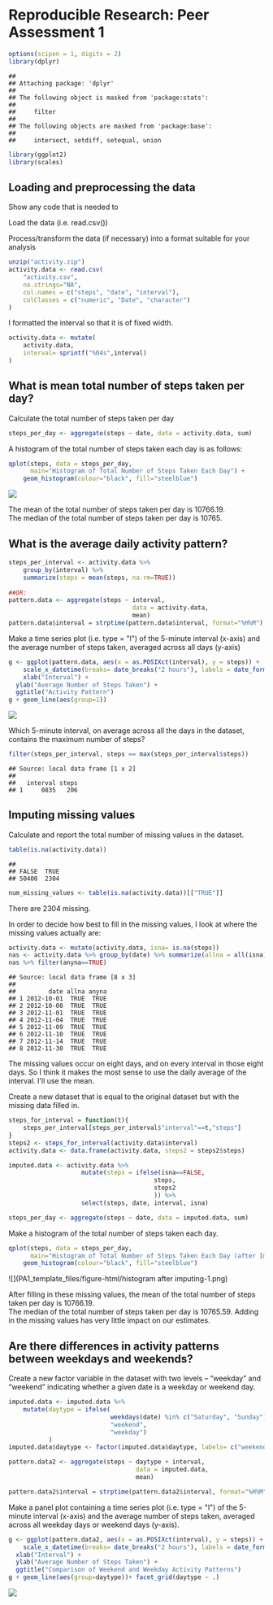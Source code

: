 # Reproducible Research: Peer Assessment 1

```r
options(scipen = 1, digits = 2)
library(dplyr)
```

```
## 
## Attaching package: 'dplyr'
## 
## The following object is masked from 'package:stats':
## 
##     filter
## 
## The following objects are masked from 'package:base':
## 
##     intersect, setdiff, setequal, union
```

```r
library(ggplot2)
library(scales)
```

## Loading and preprocessing the data
Show any code that is needed to

Load the data (i.e. read.csv())

Process/transform the data (if necessary) into a format suitable for your analysis

```r
unzip("activity.zip")
activity.data <- read.csv(
    "activity.csv", 
    na.strings="NA",
    col.names = c("steps", "date", "interval"),
    colClasses = c("numeric", "Date", "character")
)
```
I formatted the interval so that it is of fixed width.

```r
activity.data <- mutate(
    activity.data, 
    interval= sprintf("%04s",interval)
)
```

## What is mean total number of steps taken per day?
Calculate the total number of steps taken per day

```r
steps_per_day <- aggregate(steps ~ date, data = activity.data, sum)
```
A histogram of the total number of steps taken each day is as follows:

```r
qplot(steps, data = steps_per_day, 
      main="Histogram of Total Number of Steps Taken Each Day") +
    geom_histogram(colour="black", fill="steelblue") 
```

![](PA1_template_files/figure-html/histogram-1.png) 

The mean of the total number of steps taken per day is 10766.19.  
The median of the total number of steps taken per day is 10765.

## What is the average daily activity pattern?

```r
steps_per_interval <- activity.data %>% 
    group_by(interval) %>%
    summarize(steps = mean(steps, na.rm=TRUE))
    
##OR:
pattern.data <- aggregate(steps ~ interval, 
                                  data = activity.data, 
                                  mean)
pattern.data$interval = strptime(pattern.data$interval, format="%H%M")
```

Make a time series plot (i.e. type = "l") of the 5-minute interval (x-axis) and the average number of steps taken, averaged across all days (y-axis)


```r
g <- ggplot(pattern.data, aes(x = as.POSIXct(interval), y = steps)) + 
    scale_x_datetime(breaks= date_breaks("2 hours"), labels = date_format("%H:%M")) +
    xlab("Interval") +
  ylab("Average Number of Steps Taken") +
  ggtitle("Activity Pattern")
g + geom_line(aes(group=1))
```

![](PA1_template_files/figure-html/activity_pattern_plot-1.png) 

Which 5-minute interval, on average across all the days in the dataset, contains the maximum number of steps?

```r
filter(steps_per_interval, steps == max(steps_per_interval$steps))
```

```
## Source: local data frame [1 x 2]
## 
##   interval steps
## 1     0835   206
```


## Imputing missing values
Calculate and report the total number of missing values in the dataset.

```r
table(is.na(activity.data))
```

```
## 
## FALSE  TRUE 
## 50400  2304
```

```r
num_missing_values <- table(is.na(activity.data))[["TRUE"]]
```
There are 2304 missing.

In order to decide how best to fill in the missing values, I look at where the missing values actually are:

```r
activity.data <- mutate(activity.data, isna= is.na(steps))
nas <- activity.data %>% group_by(date) %>% summarize(allna = all(isna), anyna = any(isna))
nas %>% filter(anyna==TRUE)
```

```
## Source: local data frame [8 x 3]
## 
##         date allna anyna
## 1 2012-10-01  TRUE  TRUE
## 2 2012-10-08  TRUE  TRUE
## 3 2012-11-01  TRUE  TRUE
## 4 2012-11-04  TRUE  TRUE
## 5 2012-11-09  TRUE  TRUE
## 6 2012-11-10  TRUE  TRUE
## 7 2012-11-14  TRUE  TRUE
## 8 2012-11-30  TRUE  TRUE
```
The missing values occur on eight days, and on every interval in those eight days.
So I think it makes the most sense to use the daily average of the interval.
I'll use the mean.

Create a new dataset that is equal to the original dataset but with the missing data filled in.

```r
steps_for_interval = function(t){
    steps_per_interval[steps_per_interval$"interval"==t,"steps"]
}
steps2 <- steps_for_interval(activity.data$interval)
activity.data <- data.frame(activity.data, steps2 = steps2$steps)

imputed.data <- activity.data %>% 
                    mutate(steps = ifelse(isna==FALSE, 
                                        steps, 
                                        steps2
                                        )) %>% 
                    select(steps, date, interval, isna)
```


```r
steps_per_day <- aggregate(steps ~ date, data = imputed.data, sum)
```
Make a histogram of the total number of steps taken each day.

```r
qplot(steps, data = steps_per_day,
      main="Histogram of Total Number of Steps Taken Each Day (after Imputing)") +
    geom_histogram(colour="black", fill="steelblue") 
```

![](PA1_template_files/figure-html/histogram after imputing-1.png) 

After filling in these missing values, the mean of the total number of steps taken per day is 10766.19.  
The median of the total number of steps taken per day is 10765.59.
Adding in the missing values has very little impact on our estimates.

## Are there differences in activity patterns between weekdays and weekends?
Create a new factor variable in the dataset with two levels – “weekday” and “weekend” indicating whether a given date is a weekday or weekend day.

```r
imputed.data <- imputed.data %>% 
    mutate(daytype = ifelse(
                            weekdays(date) %in% c("Saturday", "Sunday"), 
                            "weekend",
                            "weekday")
           ) 
imputed.data$daytype <- factor(imputed.data$daytype, labels= c("weekend","weekday"))

pattern.data2 <- aggregate(steps ~ daytype + interval, 
                                   data = imputed.data, 
                                   mean)

pattern.data2$interval = strptime(pattern.data2$interval, format="%H%M")
```

Make a panel plot containing a time series plot (i.e. type = "l") of the 5-minute interval (x-axis) and the average number of steps taken, averaged across all weekday days or weekend days (y-axis). 

```r
g <- ggplot(pattern.data2, aes(x = as.POSIXct(interval), y = steps)) + 
    scale_x_datetime(breaks= date_breaks("2 hours"), labels = date_format("%H:%M")) +
  xlab("Interval") +
  ylab("Average Number of Steps Taken") +
  ggtitle("Comparison of Weekend and Weekday Activity Patterns")
g + geom_line(aes(group=daytype))+ facet_grid(daytype ~ .)
```

![](PA1_template_files/figure-html/daytype_pattern_plot-1.png) 
